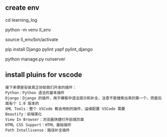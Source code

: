 ## create env
cd learning_log

python -m venv ll_env

source ll_env/bin/activate

pip install Django pylint yapf pylint_django

python manage.py runserver

## install pluins for vscode

    接下来便是安装真正协助我们开发的插件：
    Python：Python 语法的基本插件
    Django：Django 的插件，用于模板中语法提示和补全，注意不是搜索出来的第一个，而是后面有个 1.0 版本的
    XML Tools：整个 VSCode 都会用到的插件，运维配置 VSCode 需要
    Beautify：前端美化
    View In Browser：浏览器快捷打开前端页面
    HTML CSS Support：HTML 基础插件
    Path Intellisense：路径补全插件

